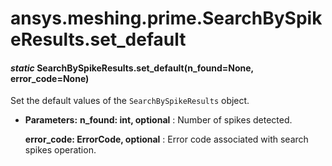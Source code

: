 # ansys.meshing.prime.SearchBySpikeResults.set_default

<a id="ansys.meshing.prime.SearchBySpikeResults.set_default"></a>

#### *static* SearchBySpikeResults.set_default(n_found=None, error_code=None)

Set the default values of the `SearchBySpikeResults` object.

* **Parameters:**
  **n_found: int, optional**
  : Number of spikes detected.

  **error_code: ErrorCode, optional**
  : Error code associated with search spikes operation.

<!-- !! processed by numpydoc !! -->
